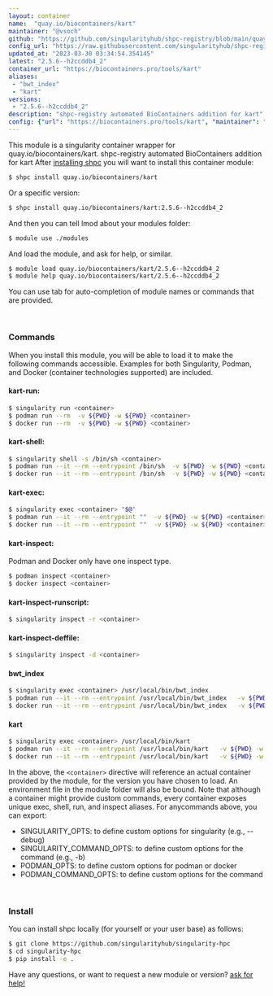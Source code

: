 ```yaml
---
layout: container
name:  "quay.io/biocontainers/kart"
maintainer: "@vsoch"
github: "https://github.com/singularityhub/shpc-registry/blob/main/quay.io/biocontainers/kart/container.yaml"
config_url: "https://raw.githubusercontent.com/singularityhub/shpc-registry/main/quay.io/biocontainers/kart/container.yaml"
updated_at: "2023-03-30 03:34:54.354145"
latest: "2.5.6--h2ccddb4_2"
container_url: "https://biocontainers.pro/tools/kart"
aliases:
 - "bwt_index"
 - "kart"
versions:
 - "2.5.6--h2ccddb4_2"
description: "shpc-registry automated BioContainers addition for kart"
config: {"url": "https://biocontainers.pro/tools/kart", "maintainer": "@vsoch", "description": "shpc-registry automated BioContainers addition for kart", "latest": {"2.5.6--h2ccddb4_2": "sha256:56652c970bb60463bdecca7402a51fc689e6f4addac1d48263b6461edd9d0f6c"}, "tags": {"2.5.6--h2ccddb4_2": "sha256:56652c970bb60463bdecca7402a51fc689e6f4addac1d48263b6461edd9d0f6c"}, "docker": "quay.io/biocontainers/kart", "aliases": {"bwt_index": "/usr/local/bin/bwt_index", "kart": "/usr/local/bin/kart"}}
---
```


This module is a singularity container wrapper for quay.io/biocontainers/kart.
shpc-registry automated BioContainers addition for kart
After [installing shpc](#install) you will want to install this container module:


```bash
$ shpc install quay.io/biocontainers/kart
```

Or a specific version:

```bash
$ shpc install quay.io/biocontainers/kart:2.5.6--h2ccddb4_2
```

And then you can tell lmod about your modules folder:

```bash
$ module use ./modules
```

And load the module, and ask for help, or similar.

```bash
$ module load quay.io/biocontainers/kart/2.5.6--h2ccddb4_2
$ module help quay.io/biocontainers/kart/2.5.6--h2ccddb4_2
```

You can use tab for auto-completion of module names or commands that are provided.

<br>

### Commands

When you install this module, you will be able to load it to make the following commands accessible.
Examples for both Singularity, Podman, and Docker (container technologies supported) are included.

#### kart-run:

```bash
$ singularity run <container>
$ podman run --rm  -v ${PWD} -w ${PWD} <container>
$ docker run --rm  -v ${PWD} -w ${PWD} <container>
```

#### kart-shell:

```bash
$ singularity shell -s /bin/sh <container>
$ podman run --it --rm --entrypoint /bin/sh  -v ${PWD} -w ${PWD} <container>
$ docker run --it --rm --entrypoint /bin/sh  -v ${PWD} -w ${PWD} <container>
```

#### kart-exec:

```bash
$ singularity exec <container> "$@"
$ podman run --it --rm --entrypoint ""  -v ${PWD} -w ${PWD} <container> "$@"
$ docker run --it --rm --entrypoint ""  -v ${PWD} -w ${PWD} <container> "$@"
```

#### kart-inspect:

Podman and Docker only have one inspect type.

```bash
$ podman inspect <container>
$ docker inspect <container>
```

#### kart-inspect-runscript:

```bash
$ singularity inspect -r <container>
```

#### kart-inspect-deffile:

```bash
$ singularity inspect -d <container>
```


#### bwt_index

```bash
$ singularity exec <container> /usr/local/bin/bwt_index
$ podman run --it --rm --entrypoint /usr/local/bin/bwt_index   -v ${PWD} -w ${PWD} <container> -c " $@"
$ docker run --it --rm --entrypoint /usr/local/bin/bwt_index   -v ${PWD} -w ${PWD} <container> -c " $@"
```


#### kart

```bash
$ singularity exec <container> /usr/local/bin/kart
$ podman run --it --rm --entrypoint /usr/local/bin/kart   -v ${PWD} -w ${PWD} <container> -c " $@"
$ docker run --it --rm --entrypoint /usr/local/bin/kart   -v ${PWD} -w ${PWD} <container> -c " $@"
```



In the above, the `<container>` directive will reference an actual container provided
by the module, for the version you have chosen to load. An environment file in the
module folder will also be bound. Note that although a container
might provide custom commands, every container exposes unique exec, shell, run, and
inspect aliases. For anycommands above, you can export:

 - SINGULARITY_OPTS: to define custom options for singularity (e.g., --debug)
 - SINGULARITY_COMMAND_OPTS: to define custom options for the command (e.g., -b)
 - PODMAN_OPTS: to define custom options for podman or docker
 - PODMAN_COMMAND_OPTS: to define custom options for the command

<br>

### Install

You can install shpc locally (for yourself or your user base) as follows:

```bash
$ git clone https://github.com/singularityhub/singularity-hpc
$ cd singularity-hpc
$ pip install -e .
```

Have any questions, or want to request a new module or version? [ask for help!](https://github.com/singularityhub/singularity-hpc/issues)